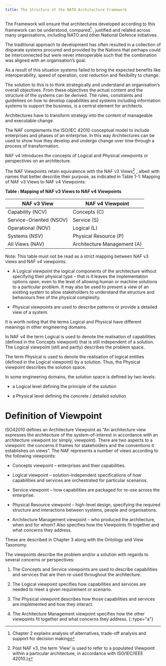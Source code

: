 ```yaml
---
title: The Structure of the NATO Architecture Framework
---
```



The Framework will ensure that architectures developed according to this framework
can be understood, compared[^ala] , justified and related across many organisations,
including NATO and other National Defence initiatives.

[^ala]: Chapter 2 explains analysis of alternatives, trade-off analysis and support for decision making

The traditional approach to development has often resulted in a collection of
disparate systems procured and provided by the Nations that perhaps could be
interconnected but were never interoperable such that the combination was aligned
with an organisation’s goal.

As a result of this situation systems failed to bring the expected benefits like
interoperability, speed of operation, cost reduction and flexibility to change.

The solution to this is to think strategically and understand an organisation’s overall
objectives. From these objectives the actual content and the structure of the systems
can be derived. The rules, constraints and guidelines on how to develop capabilities
and systems including information systems to support the business, is a central
element for architects.

Architectures have to transform strategy into the content of manageable and
executable change.

The NAF complements the ISO/IEC 42010 conceptual model to include enterprises
and phases of an enterprise. In this way Architectures can be used to show how they
develop and undergo change over time through a process of transformation.

NAF v4 introduces the concepts of Logical and Physical viewpoints or perspectives
on an architecture.

The NAF Viewpoints retain equivalence with the NAF v3 Views[^views3plus]  , albeit with names
that better describe their purpose, as indicated in Table 1-1: Mapping of NAF v3
Views to NAF v4 Viewpoints:

[^views3plus]: Post NAF v3, the term ‘View’ is used to refer to a populated Viewpoint within a particular architecture, in accordance with ISO/IEC/IEEE 42010.)


**Table : Mapping of NAF v3 Views to NAF v4 Viewpoints**

| **NAF v3 View**         | **NAF v4 Viewpoint**        |
|-------------------------|-----------------------------|
| Capability (NCV)        | Concepts (C)                |
| Service-Oriented (NSOV) | Service (S)                 |
| Operational (NOV)       | Logical (L)                 |
| Systems (NSV)           | Physical Resource (P)       |
| All Views (NAV)         | Architecture Management (A) |


Note: This table must not be read as a strict mapping between NAF v3 views
and NAF v4 viewpoints.

* A Logical viewpoint the logical components of the architecture without
  specifying their physical type – that is it leaves the implementation
  options open, even to the level of allowing human or machine solutions
  to a particular problem. It may also be used to present a view of an
  existing system to allow stakeholders to understand the structure and
  behaviours free of the physical complexity.

* Physical viewpoints are used to describe patterns or provide a detailed
  view of a system.

It is worth noting that the terms Logical and Physical have different meanings in other
engineering domains.

In NAF v4 the term Logical is used to denote the realisation of capabilities (defined in
the Concepts viewpoint) that is still independent of a solution. The Logical viewpoint
(still and partly) describes the problem space.

The term Physical is used to denote the realisation of logical entities (defined in the
Logical viewpoint) by a solution. Thus, the Physical viewpoint describes the solution
space.

In some engineering domains, the solution space is defined by two levels:

* a Logical level defining the principle of the solution

* a Physical level defining the concrete / detailed solution

# Definition of Viewpoint

ISO42010 defines an Architecture Viewpoint as “An architecture view expresses the
architecture of the system-of-interest in accordance with an architecture viewpoint (or
simply, viewpoint). There are two aspects to a viewpoint: the concerns it frames for
stakeholders and the conventions it establishes on views”. The NAF represents a
number of views according to the following viewpoints:

* Concepts viewpoint – enterprises and their capabilities.

* Logical viewpoint – solution-independent specifications of how
  capabilities and services are orchestrated for particular scenarios.

* Service viewpoint – how capabilities are packaged for re-use across the
  enterprise.

* Physical Resource viewpoint – high-level design, specifying the
  required structure and interactions between systems, people and
  organisations.

* Architecture Management viewpoint – who produced the architecture,
  when and for whom? Also specifies how the Viewpoints fit together and
  what concerns they address.

These are described in Chapter 3 along with the Ontology and View Taxonomy.

The viewpoints describe the problem and/or a solution with regards to several
concerns or perspectives:

1. The Concepts and Service viewpoints are used to describe capabilities
   and services that are then re-used throughout the architecture.

2. The Logical viewpoint specifies how capabilities and services are
   needed to meet a given requirement or scenario.

3. The Physical viewpoint describes how those capabilities and services
   are implemented and how they interact.

4. The Architecture Management viewpoint specifies how the other
   viewpoints fit together and what concerns they address.
{: type="a"}
